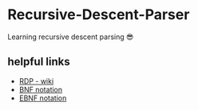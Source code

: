 # Recursive-Descent-Parser
Learning recursive descent parsing :sunglasses:

## helpful links
* [RDP - wiki](https://en.wikipedia.org/wiki/Recursive_descent_parser#C_implementation)
* [BNF notation](https://en.wikipedia.org/wiki/Backus%E2%80%93Naur_form)
* [EBNF notation](https://en.wikipedia.org/wiki/Extended_Backus%E2%80%93Naur_form)
